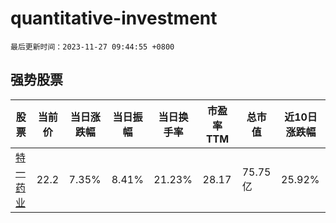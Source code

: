 # quantitative-investment

`最后更新时间：2023-11-27 09:44:55 +0800`

## 强势股票

|股票|当前价|当日涨跌幅|当日振幅|当日换手率|市盈率TTM|总市值|近10日涨跌幅|
|----|----|----|----|----|----|----|----|
|[特一药业](https://xueqiu.com/S/SZ002728)|22.2|7.35%|8.41%|21.23%|28.17|75.75亿|25.92%|
